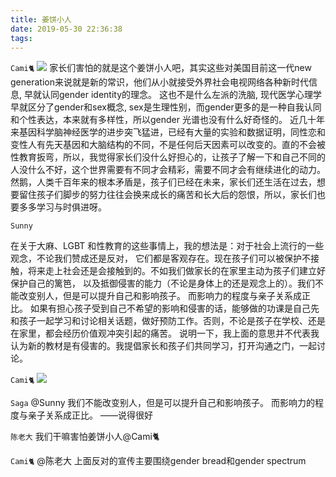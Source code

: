 ```yaml
---
title: 姜饼小人
date: 2019-05-30 22:36:38
tags:
---
```

`Cami🐈`
![](/resources/GenderbreadPerson.pic)
家长们害怕的就是这个姜饼小人吧，其实这些对美国目前这一代new generation来说就是新的常识，他们从小就接受外界社会电视网络各种新时代信息, 早就认同gender identity的理念。 这也不是什么左派的洗脑,  现代医学心理学早就区分了gender和sex概念,  sex是生理性别，而gender更多的是一种自我认同和个性表达，本来就有多样性，所以gender 光谱也没有什么好奇怪的。
近几十年来基因科学脑神经医学的进步突飞猛进，已经有大量的实验和数据证明，同性恋和变性人有先天基因和大脑结构的不同，不是任何后天因素可以改变的。直的不会被性教育扳弯，所以，我觉得家长们没什么好担心的，让孩子了解一下和自己不同的人没什么不好，这个世界需要有不同才会精彩，需要不同才会有继续进化的动力。
然鹅，人类千百年来的根本矛盾是，孩子们已经在未来，家长们还生活在过去，想要留住孩子们脚步的努力往往会换来成长的痛苦和长大后的怨恨，所以，家长们也要多多学习与时俱进呀。

`Sunny`

在关于大麻、LGBT 和性教育的这些事情上，我的想法是：对于社会上流行的一些观念，不论我们赞成还是反对， 它们都是客观存在。现在孩子们可以被保护不接触，将来走上社会还是会接触到的。不如我们做家长的在家里主动为孩子们建立好保护自己的篱笆， 以及抵御侵害的能力（不论是身体上的还是观念上的）。我们不能改变别人，但是可以提升自己和影响孩子。 而影响力的程度与亲子关系成正比。
如果有担心孩子受到自己不希望的影响和侵害的话，能够做的功课是自己先和孩子一起学习和讨论相关话题，做好预防工作。否则，不论是孩子在学校、还是在家里，都会经历价值观冲突引起的痛苦。
说明一下，我上面的意思并不代表我认为新的教材是有侵害的。我提倡家长和孩子们共同学习，打开沟通之门，一起讨论。

`Cami🐈`
![](/resources/GenderbreadPerson2.pic)

`Saga`
@Sunny 我们不能改变别人，但是可以提升自己和影响孩子。 而影响力的程度与亲子关系成正比。
——说得很好

`陈老大`
我们干嘛害怕姜饼小人@Cami🐈

`Cami🐈`
@陈老大 上面反对的宣传主要围绕gender bread和gender spectrum
